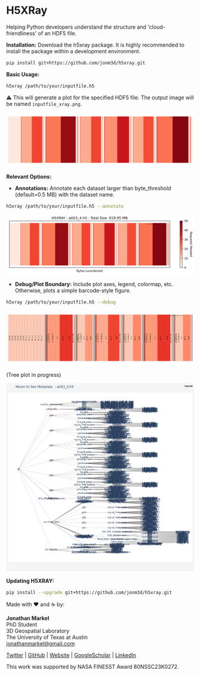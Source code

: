 # H5XRay
Helping Python developers understand the structure and 'cloud-friendliness' of an HDF5 file.

**Installation:**
Download the h5xray package. It is highly recommended to install the package within a development environment.

```bash
pip install git+https://github.com/jonm3d/h5xray.git
```

**Basic Usage:**

```bash
h5xray /path/to/your/inputfile.h5
```

:warning: This will generate a plot for the specified HDF5 file. The output image will be named `inputfile_xray.png`.

![Default Plot](img/no_options.png)
 

**Relevant Options:**

- **Annotations:** Annotate each dataset larger than byte_threshold (default=0.5 MB) with the dataset name.

```bash
h5xray /path/to/your/inputfile.h5 --annotate
```

![Plot Details](img/debug.png)


- **Debug/Plot Boundary:** Include plot axes, legend, colormap, etc. Otherwise, plots a simple barcode-style figure.

```bash
h5xray /path/to/your/inputfile.h5 --debug
```
![Plot Datasets](img/annotate.png)


(Tree plot in progress)

![Tree Plot](data/atl03_3_tree.png)

**Updating H5XRAY:**
```bash
pip install --upgrade git+https://github.com/jonm3d/h5xray.git
```


Made with ❤️ and ☕️ by:

__Jonathan Markel__<br />
PhD Student<br /> 
3D Geospatial Laboratory<br />
The University of Texas at Austin<br />
jonathanmarkel@gmail.com<br />

[Twitter](https://twitter.com/jonm3d) | [GitHub](https://github.com/jonm3d) | [Website](http://j3d.space) | [GoogleScholar](https://scholar.google.com/citations?user=KwxwFgYAAAAJ&hl=en) | [LinkedIn](https://www.linkedin.com/in/j-markel/) 

This work was supported by NASA FINESST Award 80NSSC23K0272.

